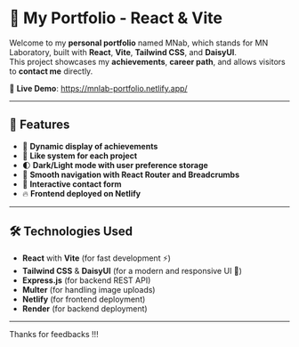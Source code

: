 # 🚀 My Portfolio - React & Vite

Welcome to my **personal portfolio** named MNab, which stands for MN Laboratory, built with **React**, **Vite**, **Tailwind CSS**, and **DaisyUI**.  
This project showcases my **achievements**, **career path**, and allows visitors to **contact me** directly.

🔗 **Live Demo**: https://mnlab-portfolio.netlify.app/ 

---

## 🎨 Features
- 📌 **Dynamic display of achievements**
- 💖 **Like system for each project**
- 🌓 **Dark/Light mode with user preference storage**
- 🧭 **Smooth navigation with React Router and Breadcrumbs**
- 📩 **Interactive contact form**
- 🔥 **Frontend deployed on Netlify**

---

## 🛠️ Technologies Used
- **React** with **Vite** (for fast development ⚡)
- **Tailwind CSS** & **DaisyUI** (for a modern and responsive UI 🎨)
- **Express.js** (for backend REST API)
- **Multer** (for handling image uploads)
- **Netlify** (for frontend deployment)
- **Render** (for backend deployment)

---

Thanks for feedbacks !!!
